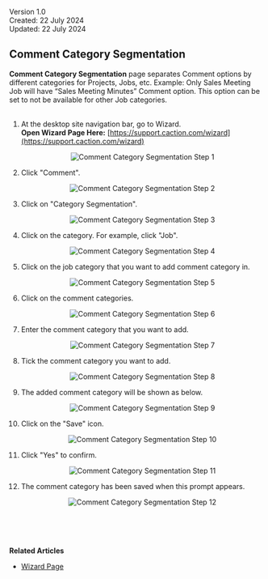 Version 1.0<br>
Created: 22 July 2024<br>
Updated: 22 July 2024<br>
## Comment Category Segmentation

**Comment Category Segmentation** page separates Comment options by different categories for Projects, Jobs, etc. Example: Only Sales Meeting Job will have “Sales Meeting Minutes” Comment option. This option can be set to not be available for other Job categories.<br><br>

1. At the desktop site navigation bar, go to Wizard.<br>
   **Open Wizard Page Here:** [https://support.caction.com/wizard](https://support.caction.com/wizard)<br>

   <p align="center">
      <img src="img2/Comment_Category_Segmentation_Step_1.png" alt="Comment Category Segmentation Step 1">
   </p>
        
2. Click "Comment".

   <p align="center">
      <img src="img2/Comment_Category_Segmentation_Step_2.png" alt="Comment Category Segmentation Step 2">
   </p>
  
3. Click on "Category Segmentation".

   <p align="center">
      <img src="img2/Comment_Category_Segmentation_Step_3.png" alt="Comment Category Segmentation Step 3">
   </p>
  
4. Click on the category. For example, click "Job".

   <p align="center">
      <img src="img2/Comment_Category_Segmentation_Step_4.png" alt="Comment Category Segmentation Step 4">
   </p>
  
5. Click on the job category that you want to add comment category in.

   <p align="center">
      <img src="img2/Comment_Category_Segmentation_Step_5.png" alt="Comment Category Segmentation Step 5">
   </p>
  
6. Click on the comment categories.

   <p align="center">
      <img src="img2/Comment_Category_Segmentation_Step_6.png" alt="Comment Category Segmentation Step 6">
   </p>
  
7. Enter the comment category that you want to add.

   <p align="center">
      <img src="img2/Comment_Category_Segmentation_Step_7.png" alt="Comment Category Segmentation Step 7">
   </p>
  
8. Tick the comment category you want to add.

   <p align="center">
      <img src="img2/Comment_Category_Segmentation_Step_8.png" alt="Comment Category Segmentation Step 8">
   </p>
  
9. The added comment category will be shown as below.

   <p align="center">
      <img src="img2/Comment_Category_Segmentation_Step_9.png" alt="Comment Category Segmentation Step 9">
   </p>
  
10. Click on the "Save" icon.

    <p align="center">
      <img src="img2/Comment_Category_Segmentation_Step_10.png" alt="Comment Category Segmentation Step 10">
    </p>


11. Click "Yes" to confirm.

    <p align="center">
       <img src="img2/Comment_Category_Segmentation_Step_11.png" alt="Comment Category Segmentation Step 11">
    </p>
  
12. The comment category has been saved when this prompt appears.

    <p align="center">
       <img src="img2/Comment_Category_Segmentation_Step_12.png" alt="Comment Category Segmentation Step 12">
    </p>  
    <br><br><br>

**Related Articles**
- [Wizard Page](Wizard_Page.md)

<!-- [Link Text](https://salesconnection.github.io/Sales-Connection-Support/Comment_Category_Segmentation.html) -->
